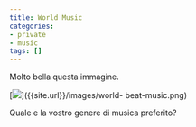 ```yaml
---
title: World Music
categories:
- private
- music
tags: []
---
```

Molto bella questa immagine.  
[]({{site.url}}/images/world-beat-music.png)

[![]({{site.url}}/images/world-beat-music.png)]({{site.url}}/images/world-
beat-music.png)

Quale e la vostro genere di musica preferito?

